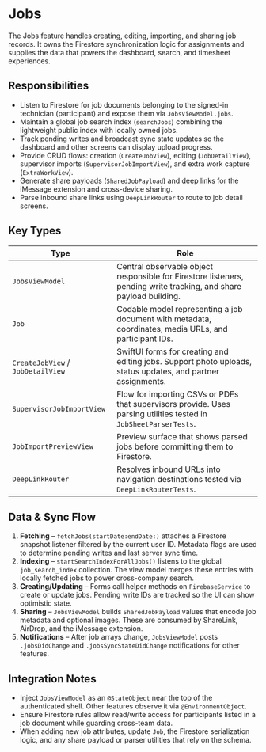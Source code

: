 # Jobs

The Jobs feature handles creating, editing, importing, and sharing job records. It owns the Firestore synchronization logic for assignments and supplies the data that powers the dashboard, search, and timesheet experiences.

## Responsibilities

- Listen to Firestore for job documents belonging to the signed-in technician (participant) and expose them via `JobsViewModel.jobs`.
- Maintain a global job search index (`searchJobs`) combining the lightweight public index with locally owned jobs.
- Track pending writes and broadcast sync state updates so the dashboard and other screens can display upload progress.
- Provide CRUD flows: creation (`CreateJobView`), editing (`JobDetailView`), supervisor imports (`SupervisorJobImportView`), and extra work capture (`ExtraWorkView`).
- Generate share payloads (`SharedJobPayload`) and deep links for the iMessage extension and cross-device sharing.
- Parse inbound share links using `DeepLinkRouter` to route to job detail screens.

## Key Types

| Type | Role |
| --- | --- |
| `JobsViewModel` | Central observable object responsible for Firestore listeners, pending write tracking, and share payload building. |
| `Job` | Codable model representing a job document with metadata, coordinates, media URLs, and participant IDs. |
| `CreateJobView` / `JobDetailView` | SwiftUI forms for creating and editing jobs. Support photo uploads, status updates, and partner assignments. |
| `SupervisorJobImportView` | Flow for importing CSVs or PDFs that supervisors provide. Uses parsing utilities tested in `JobSheetParserTests`. |
| `JobImportPreviewView` | Preview surface that shows parsed jobs before committing them to Firestore. |
| `DeepLinkRouter` | Resolves inbound URLs into navigation destinations tested via `DeepLinkRouterTests`. |

## Data & Sync Flow

1. **Fetching** – `fetchJobs(startDate:endDate:)` attaches a Firestore snapshot listener filtered by the current user ID. Metadata flags are used to determine pending writes and last server sync time.
2. **Indexing** – `startSearchIndexForAllJobs()` listens to the global `job_search_index` collection. The view model merges these entries with locally fetched jobs to power cross-company search.
3. **Creating/Updating** – Forms call helper methods on `FirebaseService` to create or update jobs. Pending write IDs are tracked so the UI can show optimistic state.
4. **Sharing** – `JobsViewModel` builds `SharedJobPayload` values that encode job metadata and optional images. These are consumed by ShareLink, AirDrop, and the iMessage extension.
5. **Notifications** – After job arrays change, `JobsViewModel` posts `.jobsDidChange` and `.jobsSyncStateDidChange` notifications for other features.

## Integration Notes

- Inject `JobsViewModel` as an `@StateObject` near the top of the authenticated shell. Other features observe it via `@EnvironmentObject`.
- Ensure Firestore rules allow read/write access for participants listed in a job document while guarding cross-team data.
- When adding new job attributes, update `Job`, the Firestore serialization logic, and any share payload or parser utilities that rely on the schema.

